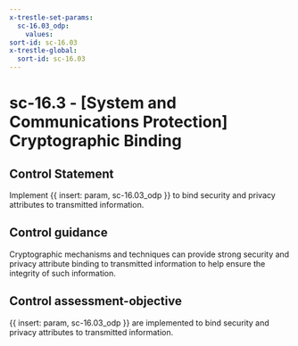 ```yaml
---
x-trestle-set-params:
  sc-16.03_odp:
    values:
sort-id: sc-16.03
x-trestle-global:
  sort-id: sc-16.03
---
```


# sc-16.3 - \[System and Communications Protection\] Cryptographic Binding

## Control Statement

Implement {{ insert: param, sc-16.03_odp }} to bind security and privacy attributes to transmitted information.

## Control guidance

Cryptographic mechanisms and techniques can provide strong security and privacy attribute binding to transmitted information to help ensure the integrity of such information.

## Control assessment-objective

{{ insert: param, sc-16.03_odp }} are implemented to bind security and privacy attributes to transmitted information.
